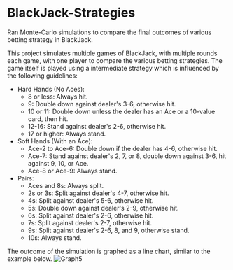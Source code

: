 # BlackJack-Strategies
Ran Monte-Carlo simulations to compare the final outcomes of various betting strategy in BlackJack.


This project simulates multiple games of BlackJack, with multiple rounds each game, with one player to compare the various betting strategies. The game itself is played using a intermediate strategy which is influenced by the following guidelines: 

* Hard Hands (No Aces):
  * 8 or less: Always hit.
  * 9: Double down against dealer's 3-6, otherwise hit.
  * 10 or 11: Double down unless the dealer has an Ace or a 10-value card, then hit.
  * 12-16: Stand against dealer's 2-6, otherwise hit.
  * 17 or higher: Always stand.
* Soft Hands (With an Ace):
  * Ace-2 to Ace-6: Double down if the dealer has 4-6, otherwise hit.
  * Ace-7: Stand against dealer's 2, 7, or 8, double down against 3-6, hit against 9, 10, or Ace.
  * Ace-8 or Ace-9: Always stand.
* Pairs:
  * Aces and 8s: Always split.
  * 2s or 3s: Split against dealer's 4-7, otherwise hit.
  * 4s: Split against dealer's 5-6, otherwise hit.
  * 5s: Double down against dealer's 2-9, otherwise hit.
  * 6s: Split against dealer's 2-6, otherwise hit.
  * 7s: Split against dealer's 2-7, otherwise hit.
  * 9s: Split against dealer's 2-6, 8, and 9, otherwise stand.
  * 10s: Always stand.

The outcome of the simulation is graphed as a line chart, similar to the example below.
![Graph5](https://github.com/osho1415/BlackJack-Strategies/assets/71971917/7858359b-ce86-4511-aefc-707981948109)

